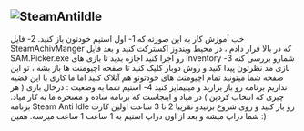 ![SteamAntiIdle](https://github.com/user-attachments/assets/8b425f66-e1de-4c7f-839a-b264420d8f4a)
----------------------------------------------------------------
خب آموزش کار به این صورته که
1- اول استیم خودتون باز کنید.
2- فایل SteamAchivManger که در بالا قرار دادم ، در محیط ویندوز اکسترکت کنید و بعد فایل SAM.Picker.exe رو اجرا کنید اجازه بدید تا بازی های Inventory شمارو بررسی کنه
3- بازی مد نظرتون پیدا کنید و روش دوبار کلیک کنید تا صفحه اچیومنت ها باز بشه ، تو این صفحه شما میتونید تمام اچیومنت های خودتونو هم آنلاک کنید اما ما کاری با این قضیه نداریم برنامه رو باز بزارید و مینیمایز کنید
4- استیم شما به وضعیت : درحال بازی ( هر چیزی که انتخاب کردین ) در میاد و اینجاست که برنامه ساده و مسخره ما به کار میاد.
برنامه Steam Anti Idle رو باز کنید و روی شروع بزنیدو تقریبا 2 تا 3 ساعت اولین کارت شما دراپ میشه و بعد از اون دراپ استیم به 1 ساعت 1 ساعت میرسه.
همین :)
